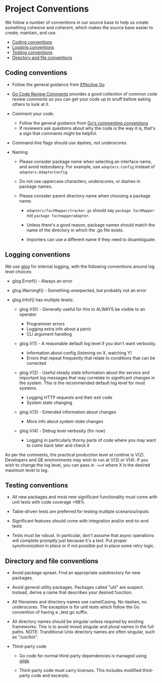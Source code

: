 # Project Conventions

We follow a number of conventions in our source base to help us create
something cohesive and coherent, which makes the source base easier to
create, maintain, and use.

- [Coding conventions](#coding-conventions)
- [Logging conventions](#logging-conventions)
- [Testing conventions](#testing-conventions)
- [Directory and file conventions](#directory-and-file-conventions)

## Coding conventions

  - Follow the general guidance from [Effective Go](https://golang.org/doc/effective_go.html)

  - [Go Code Review Comments](https://github.com/golang/go/wiki/CodeReviewComments) provides a
  good collection of common code review comments so you can get your code up to snuff before
  asking others to look at it.

  - Comment your code.

    - Follow the general guidance from [Go's commenting conventions](http://blog.golang.org/godoc-documenting-go-code)
    - If reviewers ask questions about why the code is the way it is, that's a sign that comments might be helpful.

  - Command-line flags should use dashes, not underscores

  - Naming

      - Please consider package name when selecting an interface name, and avoid
      redundancy. For example, use `adapters.Config` instead of `adapters.AdapterConfig`.

      - Do not use uppercase characters, underscores, or dashes in package names.

      - Please consider parent directory name when choosing a package name:

          - `adapters/factMapper/tracker.go` should say `package factMapper` not `package factmapperadapter`.

          - Unless there's a good reason, package names should match the name of the directory in which the .go file exists.

          - Importers can use a different name if they need to disambiguate.

## Logging conventions

We use [glog](http://godoc.org/github.com/golang/glog) for internal logging,
with the following conventions around log level choices:

- glog.Errorf() - Always an error

- glog.Warningf() - Something unexpected, but probably not an error

- glog.Infof() has multiple levels:

  - glog.V(0) - Generally useful for this to ALWAYS be visible to an operator
    - Programmer errors
    - Logging extra info about a panic
    - CLI argument handling

  - glog.V(1) - A reasonable default log level if you don't want verbosity.
    - Information about config (listening on X, watching Y)
    - Errors that repeat frequently that relate to conditions that can be corrected

  - glog.V(2) - Useful steady state information about the service and important
  log messages that may correlate to significant changes in the system.  This is
  the recommended default log level for most systems.
    - Logging HTTP requests and their exit code
    - System state changing

  - glog.V(3) - Extended information about changes
    - More info about system state changes

  - glog.V(4) - Debug level verbosity (for now)
    - Logging in particularly thorny parts of code where you may want to come
    back later and check it

As per the comments, the practical production level at runtime is V(2). Developers and QE
environments may wish to run at V(3) or V(4). If you wish to change the log
level, you can pass in `-v=X` where X is the desired maximum level to log.

## Testing conventions

  - All new packages and most new significant functionality must come with unit tests
  with code coverage >98%

  - Table-driven tests are preferred for testing multiple scenarios/inputs

  - Significant features should come with integration and/or end-to-end tests

  - Tests must be robust. In particular, don't assume that async operations will
  complete promptly just because it's a test. Put proper synchronization in place
  or if not possible put in place some retry logic.

## Directory and file conventions

  - Avoid package sprawl. Find an appropriate subdirectory for new packages.

  - Avoid general utility packages. Packages called "util" are suspect. Instead,
  derive a name that describes your desired function.

  - All filenames and directory names use camelCasing. No dashes, no underscores. The exception is for
  unit tests which follow the Go convention of having a _test.go suffix.

  - All directory names should be singular unless required by existing frameworks.
  This is to avoid mixed singular and plural names in the full paths. NOTE:
  Tranditional Unix directory names are often singular, such as "/usr/bin".

  - Third-party code

    - Go code for normal third-party dependencies is managed using [glide](https://github.com/Masterminds/glide)

    - Third-party code must carry licenses. This includes modified third-party code and excerpts.
